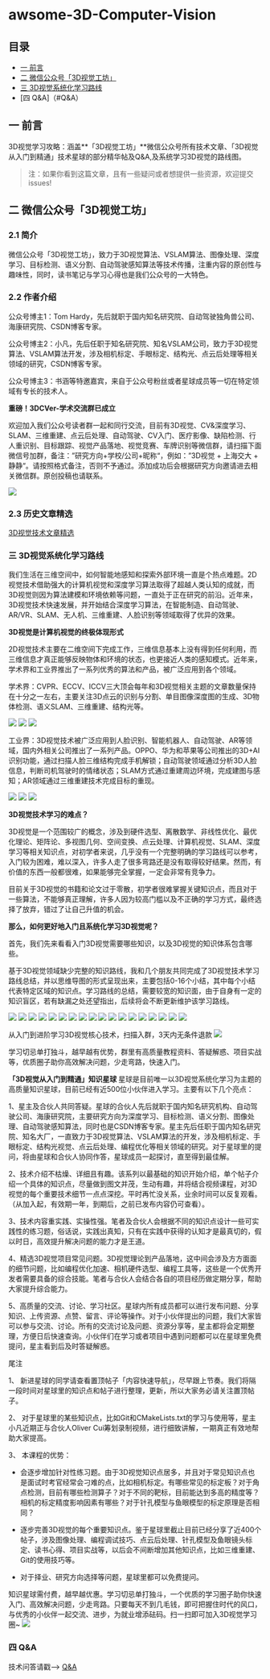 # awsome-3D-Computer-Vision

## 目录
<!-- MarkdownTOC depth=4 -->
- [一 前言](#前言)
- [二 微信公众号「3D视觉工坊」](#微信公众号)
- [三 3D视觉系统化学习路线](#知识星球)
- [四 Q&A]（#Q&A）



<a name="前言"></a>
## 一 前言 
3D视觉学习攻略：涵盖**「3D视觉工坊」**微信公众号所有技术文章、「3D视觉从入门到精通」技术星球的部分精华帖及Q&A,及系统学习3D视觉的路线图。

> 注：如果你看到这篇文章，且有一些疑问或者想提供一些资源，欢迎提交issues!


<a name="微信公众号"></a>

## 二 微信公众号「3D视觉工坊」
### 2.1 简介
微信公众号「3D视觉工坊」，致力于3D视觉算法、VSLAM算法、图像处理、深度学习、目标检测、语义分割、自动驾驶感知算法等技术传播，注重内容的原创性与趣味性，同时，读书笔记与学习心得也是我们公众号的一大特色。
### 2.2 作者介绍
公众号博主1：Tom Hardy，先后就职于国内知名研究院、自动驾驶独角兽公司、海康研究院、CSDN博客专家。

公众号博主2：小凡，先后任职于知名研究院、知名VSLAM公司，致力于3D视觉算法、VSLAM算法开发，涉及相机标定、手眼标定、结构光、点云后处理等相关领域的研究，CSDN博客专家。

公众号博主3：书涵等特邀嘉宾，来自于公众号粉丝或者星球成员等一切在特定领域有专长的技术人。

**重磅！3DCVer-学术交流群已成立**


欢迎加入我们公众号读者群一起和同行交流，目前有3D视觉、CV&深度学习、SLAM、三维重建、点云后处理、自动驾驶、CV入门、医疗影像、缺陷检测、行人重识别、目标跟踪、视觉产品落地、视觉竞赛、车牌识别等微信群，请扫描下面微信号加群，备注：”研究方向+学校/公司+昵称“，例如：”3D视觉 + 上海交大 + 静静“。请按照格式备注，否则不予通过。添加成功后会根据研究方向邀请进去相关微信群。原创投稿也请联系。

![](imgs/加群.jpg)

### 2.3 历史文章精选
[3D视觉技术文章精选](https://mp.weixin.qq.com/s?__biz=MzU1MjY4MTA1MQ==&mid=100001887&idx=1&sn=d1d29416a887f92c666c4d8da01c7f1b&chksm=7bff236b4c88aa7da9ea5edc38359bdbf512e92a3edc3dc4a44f99555c85937eb902962ac91a&mpshare=1&scene=1&srcid=&sharer_sharetime=1582455975763&sharer_shareid=08a5efa40af25b6a57bd07cf52cdcd42&exportkey=AzdZ0fStYGi%2Bf1mNIFczIys%3D&pass_ticket=ZZPVQ3htSzhqRhnYzbG%2BPGJEn%2F7vUeyAl%2BcHmlQ9GBuaYSvZ%2BHgUDhPx0CVivf4P#rd)

<a name="知识星球"></a>

### 三 3D视觉系统化学习路线 
我们生活在三维空间中，如何智能地感知和探索外部环境一直是个热点难题。2D视觉技术借助强大的计算机视觉和深度学习算法取得了超越人类认知的成就，而3D视觉则因为算法建模和环境依赖等问题，一直处于正在研究的前沿。近年来，3D视觉技术快速发展，并开始结合深度学习算法，在智能制造、自动驾驶、AR/VR、SLAM、无人机、三维重建、人脸识别等领域取得了优异的效果。

**3D视觉是计算机视觉的终极体现形式**

2D视觉技术主要在二维空间下完成工作，三维信息基本上没有得到任何利用，而三维信息才真正能够反映物体和环境的状态，也更接近人类的感知模式。近年来，学术界和工业界推出了一系列优秀的算法和产品，被广泛应用到各个领域。


学术界：CVPR、ECCV、ICCV三大顶会每年和3D视觉相关主题的文章数量保持在十分之一左右，主要关注3D点云的识别与分割、单目图像深度图的生成、3D物体检测、语义SLAM、三维重建、结构光等。

![](imgs/star/1.jpg)
![](imgs/star/2.jpg)
![](imgs/star/3.jpg)

工业界：3D视觉技术被广泛应用到人脸识别、智能机器人、自动驾驶、AR等领域，国内外相关公司推出了一系列产品。OPPO、华为和苹果等公司推出的3D+AI识别功能，通过扫描人脸三维结构完成手机解锁；自动驾驶领域通过分析3D人脸信息，判断司机驾驶时的情绪状态；SLAM方式通过重建周边环境，完成建图与感知；AR领域通过三维重建技术完成目标的重现。

![](imgs/star/4.jpg)
![](imgs/star/5.jpg)
![](imgs/star/6.jpg)

**3D视觉技术学习的难点？**

3D视觉是一个范围较广的概念，涉及到硬件选型、离散数学、非线性优化、最优化理论、矩阵论、多视图几何、空间变换、点云处理、计算机视觉、SLAM、深度学习等相关知识点，对初学者来说，几乎没有一个完整明确的学习路线可以参考，入门较为困难，难以深入，许多人走了很多弯路还是没有取得较好结果。然而，有价值的东西一般都很难，如果能够完全掌握，一定会非常有竞争力。

目前关于3D视觉的书籍和论文过于零散，初学者很难掌握关键知识点，而且对于一些算法，不能够真正理解，许多人因为较高门槛以及不正确的学习方式，最终选择了放弃，错过了让自己升值的机会。

**那么，如何更好地入门且系统化学习3D视觉呢？**

首先，我们先来看看入门3D视觉需要哪些知识，以及3D视觉的知识体系包含哪些。

基于3D视觉领域缺少完整的知识路线，我和几个朋友共同完成了3D视觉技术学习路线总结，并以思维导图的形式呈现出来，主要包括0-16个小结，其中每个小结代表特定区域的知识点。学习路线的总结，需要较宽的知识面，由于自身有一定的知识盲区，若有缺漏之处还望指出，后续将会不断更新维护该学习路线。

![](imgs/star/7.jpg)
![](imgs/star/8.jpg)
![](imgs/star/9.jpg)
![](imgs/star/10.jpg)
![](imgs/star/11.jpg)
![](imgs/star/12.jpg)
![](imgs/star/13.jpg)
![](imgs/star/14.jpg)
![](imgs/star/15.jpg)
![](imgs/star/16.jpg)
![](imgs/star/17.jpg)
![](imgs/star/18.jpg)
![](imgs/star/19.jpg)
![](imgs/star/20.jpg)
![](imgs/star/21.jpg)
![](imgs/star/22.jpg)
![](imgs/star/23.jpg)
![](imgs/star/24.jpg)

从入门到进阶学习3D视觉核心技术，扫描入群，3天内无条件退款
![](imgs/3D视觉从入门到精通.jpg)

学习切忌单打独斗，越早越有优势，群里有高质量教程资料、答疑解惑、项目实战等，优质圈子助你高效解决问题，少走弯路，快速入门。

**「3D视觉从入门到精通」知识星球**
星球是目前唯一以3D视觉系统化学习为主题的高质量知识星球，目前已经有近500位小伙伴进入学习。主要有以下几个亮点：


1、星主及合伙人共同答疑。星球的合伙人先后就职于国内知名研究机构、自动驾驶公司、海康研究院，主要研究方向为深度学习、目标检测、语义分割、图像处理、自动驾驶感知算法，同时也是CSDN博客专家。星主先后任职于国内知名研究院、知名大厂，一直致力于3D视觉算法、VSLAM算法的开发，涉及相机标定、手眼标定、结构光视觉、点云后处理、编程优化等相关领域的研究。对于星球里的提问，将由星球和合伙人协同作答，星球成员一起探讨，直至得到最佳解。


2、技术介绍不枯燥、详细且有趣。该系列以最基础的知识开始介绍，单个帖子介绍一个具体的知识点，尽量做到图文并茂，生动有趣，并将结合视频课程，对3D视觉的每个重要技术细节一点点深挖。平时再忙没关系，业余时间可以反复观看。（从加入起，有效期一年，到期后，之前已发布内容仍可查看）。


3、技术内容重实践、实操性强。笔者及合伙人会根据不同的知识点设计一些可实践性的练习题，俗话说，实践出真知，只有在实践中获得的认知才是最真切的，假以时日，高效提升解决问题的能力才是王道。


4、精选3D视觉项目常见问题。3D视觉理论到产品落地，这中间会涉及方方面面的细节问题，比如编程优化加速、相机硬件选型、编程工具等，这些是一个优秀开发者需要具备的综合技能。笔者与合伙人会结合各自的项目经历做定期分享，帮助大家提升综合能力。


5、高质量的交流、讨论、学习社区。星球内所有成员都可以进行发布问题、分享知识、上传资源、点赞、留言、评论等操作。对于小伙伴提出的问题，我们大家皆可以参与交流、讨论。所有的交流讨论及问题、资源分享等，星主都将会定期整理，方便日后快速查询。小伙伴们在学习或者项目中遇到问题都可以在星球里免费提问，星主看到后及时答疑解惑。


尾注


1、 新进星球的同学请查看置顶帖子「内容快速导航」，尽早跟上节奏。我们将隔一段时间对星球里的知识点和帖子进行整理，更新，所以大家务必请关注置顶帖子。


2、 对于星球里的某些知识点，比如Git和CMakeLists.txt的学习与使用等，星主小凡近期正与合伙人Oliver Cui筹划录制视频，进行细致讲解，一期真正有效地帮助大家提高。


3、 本课程的优势：


 - 会逐步增加针对性练习题。由于3D视觉知识点居多，并且对于常见知识点也是面试时考官经常会刁难的点，比如相机标定。有哪些常见的标定板？对于角点检测，目前有哪些检测算子？对于不同的靶标，目前能达到多高的精度等？相机的标定精度影响因素有哪些？对于针孔模型与鱼眼模型的标定原理是否相同？


  - 逐步完善3D视觉的每个重要知识点。鉴于星球里截止目前已经分享了近400个帖子，涉及图像处理、编程调试技巧、点云后处理、针孔模型及鱼眼镜头标定、读书心得、项目实战等，以后会不间断增加其他知识点，比如三维重建、Git的使用技巧等。


  -  对于择业、研究方向选择等问题，星球里都可以免费提问。


知识星球需付费，越早越优惠。学习切忌单打独斗，一个优质的学习圈子助你快速入门、高效解决问题，少走弯路。只要每天不到几毛钱，即可把握住时代的风口，与优秀的小伙伴一起交流、进步，为就业增添砝码。扫一扫即可加入3D视觉学习圈~
![](imgs/3D视觉从入门到精通.jpg)



<a name="Q&A"></a>

### 四 Q&A
技术问答请戳—> [Q&A](Q&A.md)





























